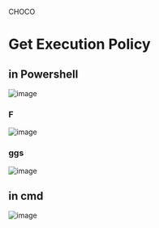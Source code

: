 CHOCO
# Get Execution Policy 
## in Powershell
![image](https://github.com/Sa-So/Zoom/assets/60461699/e6c22545-4e52-450d-99aa-20ea79a2557a)

### F
![image](https://github.com/Sa-So/Zoom/assets/60461699/86231920-c4f1-4d4f-9d7f-86b2a74d77c5)

### ggs
![image](https://github.com/Sa-So/Zoom/assets/60461699/0479e6e9-4467-4ab1-a096-b91573a2d710)


## in cmd
![image](https://github.com/Sa-So/Zoom/assets/60461699/75e5fb33-0679-4d2e-8e80-d2445f270aa8)
 
